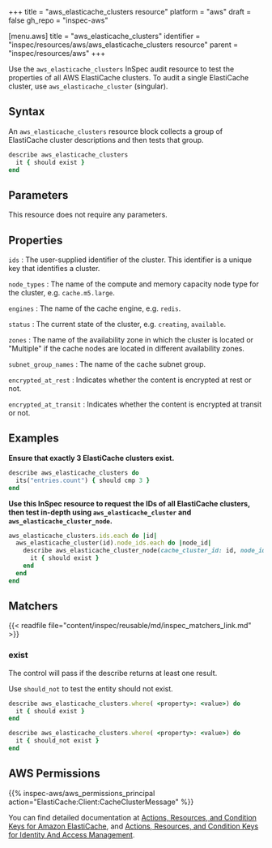+++
title = "aws_elasticache_clusters resource"
platform = "aws"
draft = false
gh_repo = "inspec-aws"

[menu.aws]
title = "aws_elasticache_clusters"
identifier = "inspec/resources/aws/aws_elasticache_clusters resource"
parent = "inspec/resources/aws"
+++

Use the `aws_elasticache_clusters` InSpec audit resource to test the properties of all AWS ElastiCache clusters. To audit a single ElastiCache cluster, use `aws_elasticache_cluster` (singular).

## Syntax

An `aws_elasticache_clusters` resource block collects a group of ElastiCache cluster descriptions and then tests that group.

```ruby
describe aws_elasticache_clusters
  it { should exist }
end   
```

## Parameters

This resource does not require any parameters.

## Properties

`ids`
: The user-supplied identifier of the cluster. This identifier is a unique key that identifies a cluster.

`node_types`
: The name of the compute and memory capacity node type for the cluster, e.g. `cache.m5.large`.

`engines`
: The name of the cache engine, e.g. `redis`.

`status`
: The current state of the cluster, e.g. `creating`, `available`.

`zones`
: The name of the availability zone in which the cluster is located or "Multiple" if the cache nodes are located in different availability zones.

`subnet_group_names`
: The name of the cache subnet group.

`encrypted_at_rest`
: Indicates whether the content is encrypted at rest or not.

`encrypted_at_transit`
: Indicates whether the content is encrypted at transit or not.

## Examples

**Ensure that exactly 3 ElastiCache clusters exist.**

```ruby
describe aws_elasticache_clusters do
  its("entries.count") { should cmp 3 }
end
```

**Use this InSpec resource to request the IDs of all ElastiCache clusters, then test in-depth using `aws_elasticache_cluster` and `aws_elasticache_cluster_node`.**

```ruby
aws_elasticache_clusters.ids.each do |id|
  aws_elasticache_cluster(id).node_ids.each do |node_id|
    describe aws_elasticache_cluster_node(cache_cluster_id: id, node_id: node_id) do
      it { should exist }
    end
  end
end
```

## Matchers

{{< readfile file="content/inspec/reusable/md/inspec_matchers_link.md" >}}

### exist

The control will pass if the describe returns at least one result.

Use `should_not` to test the entity should not exist.

```ruby
describe aws_elasticache_clusters.where( <property>: <value>) do
  it { should exist }
end
```

```ruby
describe aws_elasticache_clusters.where( <property>: <value>) do
  it { should_not exist }
end
```

## AWS Permissions

{{% inspec-aws/aws_permissions_principal action="ElastiCache:Client:CacheClusterMessage" %}}

You can find detailed documentation at [Actions, Resources, and Condition Keys for Amazon ElastiCache](https://docs.aws.amazon.com/IAM/latest/UserGuide/list_amazonelasticache.html), and [Actions, Resources, and Condition Keys for Identity And Access Management](https://docs.aws.amazon.com/IAM/latest/UserGuide/list_identityandaccessmanagement.html).
